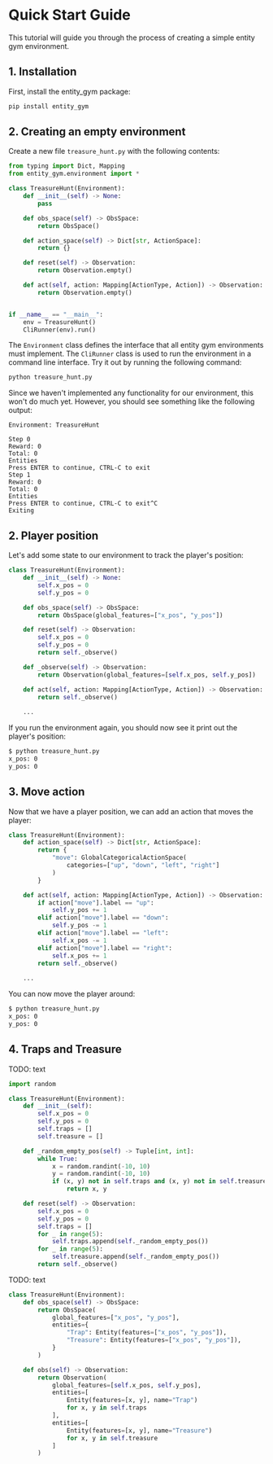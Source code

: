 # Quick Start Guide

This tutorial will guide you through the process of creating a simple entity gym environment.

## 1. Installation

First, install the entity_gym package:

```bash
pip install entity_gym
```

## 2. Creating an empty environment

Create a new file `treasure_hunt.py` with the following contents:

```python
from typing import Dict, Mapping
from entity_gym.environment import *

class TreasureHunt(Environment):
    def __init__(self) -> None:
        pass

    def obs_space(self) -> ObsSpace:
        return ObsSpace()

    def action_space(self) -> Dict[str, ActionSpace]:
        return {}

    def reset(self) -> Observation:
        return Observation.empty()

    def act(self, action: Mapping[ActionType, Action]) -> Observation:
        return Observation.empty()


if __name__ == "__main__":
    env = TreasureHunt()
    CliRunner(env).run()
```

The `Environment` class defines the interface that all entity gym environments must implement.
The `CliRunner` class is used to run the environment in a command line interface.
Try it out by running the following command:

```bash
python treasure_hunt.py
```

Since we haven't implemented any functionality for our environment, this won't do much yet. However, you should see something like the following output:

```
Environment: TreasureHunt

Step 0
Reward: 0
Total: 0
Entities
Press ENTER to continue, CTRL-C to exit
Step 1
Reward: 0
Total: 0
Entities
Press ENTER to continue, CTRL-C to exit^C
Exiting
```

## 2. Player position

Let's add some state to our environment to track the player's position:

```python
class TreasureHunt(Environment):
    def __init__(self) -> None:
        self.x_pos = 0
        self.y_pos = 0

    def obs_space(self) -> ObsSpace:
        return ObsSpace(global_features=["x_pos", "y_pos"])

    def reset(self) -> Observation:
        self.x_pos = 0
        self.y_pos = 0
        return self._observe()

    def _observe(self) -> Observation:
        return Observation(global_features=[self.x_pos, self.y_pos])

    def act(self, action: Mapping[ActionType, Action]) -> Observation:
        return self._observe()
 
    ...
```

If you run the environment again, you should now see it print out the player's position:

```bash
$ python treasure_hunt.py
x_pos: 0
y_pos: 0
```

## 3. Move action

Now that we have a player position, we can add an action that moves the player:

```python
class TreasureHunt(Environment):
    def action_space(self) -> Dict[str, ActionSpace]:
        return {
            "move": GlobalCategoricalActionSpace(
                categories=["up", "down", "left", "right"]
            )
        }

    def act(self, action: Mapping[ActionType, Action]) -> Observation:
        if action["move"].label == "up":
            self.y_pos += 1
        elif action["move"].label == "down":
            self.y_pos -= 1
        elif action["move"].label == "left":
            self.x_pos -= 1
        elif action["move"].label == "right":
            self.x_pos += 1
        return self._observe()
    
    ...
```

You can now move the player around:

```bash
$ python treasure_hunt.py
x_pos: 0
y_pos: 0
```



## 4. Traps and Treasure

TODO: text

```python
import random

class TreasureHunt(Environment):
    def __init__(self):
        self.x_pos = 0
        self.y_pos = 0
        self.traps = []
        self.treasure = [] 

    def _random_empty_pos(self) -> Tuple[int, int]:
        while True:
            x = random.randint(-10, 10)
            y = random.randint(-10, 10)
            if (x, y) not in self.traps and (x, y) not in self.treasure:
                return x, y

    def reset(self) -> Observation:
        self.x_pos = 0
        self.y_pos = 0
        self.traps = []
        for _ in range(5):
            self.traps.append(self._random_empty_pos())
        for _ in range(5):
            self.treasure.append(self._random_empty_pos())
        return self._observe()
```

TODO: text

```python
class TreasureHunt(Environment):
    def obs_space(self) -> ObsSpace:
        return ObsSpace(
            global_features=["x_pos", "y_pos"],
            entities={
                "Trap": Entity(features=["x_pos", "y_pos"]),
                "Treasure": Entity(features=["x_pos", "y_pos"]),
            }
        )

    def obs(self) -> Observation:
        return Observation(
            global_features=[self.x_pos, self.y_pos],
            entities=[
                Entity(features=[x, y], name="Trap")
                for x, y in self.traps
            ],
            entities=[
                Entity(features=[x, y], name="Treasure")
                for x, y in self.treasure
            ]
        )
```

